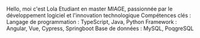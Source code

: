 Hello, moi c'est Lola
Etudiant en master MIAGE, passionnée par le développement logiciel et l'innovation technologique
Compétences clés :
  Langage de programmation : TypeScript, Java, Python
  Framework : Angular, Vue, Cypress, Springboot
  Base de données : MySQL, PoqgreSQL
